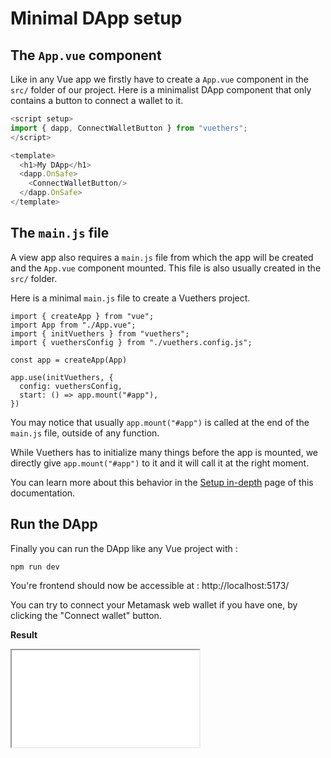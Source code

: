 # Minimal DApp setup

## The `App.vue` component
Like in any Vue app we firstly have to create a `App.vue` component in the `src/` folder of our project.
Here is a minimalist DApp component that only contains a button to connect a wallet to it.
```js
<script setup>
import { dapp, ConnectWalletButton } from "vuethers";
</script>

<template>
  <h1>My DApp</h1>
  <dapp.OnSafe>
    <ConnectWalletButton/>
  </dapp.OnSafe>
</template>
```

## The `main.js` file
A view app also requires a `main.js` file from which the app will be created and the `App.vue` component mounted.
This file is also usually created in the `src/` folder.

Here is a minimal `main.js` file to create a Vuethers project.
```js{3,4,8-11}
import { createApp } from "vue";
import App from "./App.vue";
import { initVuethers } from "vuethers";
import { vuethersConfig } from "./vuethers.config.js";

const app = createApp(App)

app.use(initVuethers, {
  config: vuethersConfig,
  start: () => app.mount("#app"),
})
```

You may notice that usually `app.mount("#app")` is called at the end of the `main.js` file, outside of any function.

While Vuethers has to initialize many things before the app is mounted, we directly give `app.mount("#app")` to it and it will call it at the right moment.

You can learn more about this behavior in the [Setup in-depth](/guide/in-depth/setup.md) page of this documentation.

## Run the DApp
Finally you can run the DApp like any Vue project with :
```bash
npm run dev
```
You're frontend should now be accessible at : http://localhost:5173/

You can try to connect your Metamask web wallet if you have one, by clicking the "Connect wallet" button.

**Result**

<iframe src="./minimal-dapp-setup-demo.html" class="demo-frame" height="155px"></iframe>
